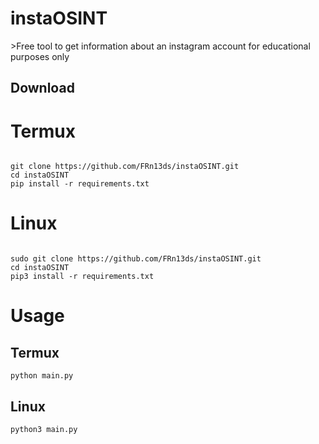 <h1> instaOSINT</h1>

<p> >Free tool to get information about an instagram account for educational purposes only</p>


<h2> Download </h2>

<h1> Termux </h1>

<code>
git clone https://github.com/FRn13ds/instaOSINT.git
cd instaOSINT
pip install -r requirements.txt
</code> 

<h1>Linux</h1>
<code>
sudo git clone https://github.com/FRn13ds/instaOSINT.git
cd instaOSINT
pip3 install -r requirements.txt
</code>

<h1>Usage </h1>
<h2>Termux </h2>
<code>python main.py <username></code>
<h2>Linux </h2>
<code>python3 main.py</code>
